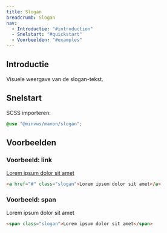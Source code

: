```yaml
---
title: Slogan
breadcrumb: Slogan
nav:
  - Introductie: "#introduction"
  - Snelstart: "#quickstart"
  - Voorbeelden: "#examples"
---
```


<h2 id="introduction">Introductie</h2>

Visuele weergave van de slogan-tekst.

<h2 id="quickstart">Snelstart</h2>

SCSS importeren:

```scss
@use "@minvws/manon/slogan";
```

<h2 id="examples">Voorbeelden</h2>

### Voorbeeld: link

<a href="#" class="slogan">Lorem ipsum dolor sit amet</a>

```html
<a href="#" class="slogan">Lorem ipsum dolor sit amet</a>
```

### Voorbeeld: span

<span class="slogan">Lorem ipsum dolor sit amet</span>

```html
<span class="slogan">Lorem ipsum dolor sit amet</span>
```
